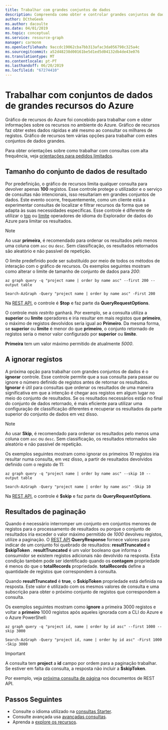 ```yaml
---
title: Trabalhar com grandes conjuntos de dados
description: Compreenda como obter e controlar grandes conjuntos de dados durante o trabalho com o gráfico de recursos do Azure.
author: DCtheGeek
ms.author: dacoulte
ms.date: 04/01/2019
ms.topic: conceptual
ms.service: resource-graph
manager: carmonm
ms.openlocfilehash: 9accdc19062cba7bb313afac3da056798c325a4c
ms.sourcegitcommit: a52d48238d00161be5d1ed5d04132db4de43e076
ms.translationtype: MT
ms.contentlocale: pt-PT
ms.lasthandoff: 06/20/2019
ms.locfileid: "67274410"
---
```

# <a name="working-with-large-azure-resource-data-sets"></a>Trabalhar com conjuntos de dados de grandes recursos do Azure

Gráfico de recursos do Azure foi concebido para trabalhar com e obter informações sobre os recursos no ambiente do Azure. Gráfico de recursos faz obter estes dados rápidas e até mesmo ao consultar os milhares de registos. Gráfico de recursos tem várias opções para trabalhar com estes conjuntos de dados grandes.

Para obter orientações sobre como trabalhar com consultas com alta frequência, veja [orientações para pedidos limitados](./guidance-for-throttled-requests.md).

## <a name="data-set-result-size"></a>Tamanho do conjunto de dados de resultado

Por predefinição, o gráfico de recursos limita qualquer consulta para devolver apenas **100** registos. Esse controle protege o utilizador e o serviço de consultas não intencionais, isso resultariam em grandes conjuntos de dados. Este evento ocorre, frequentemente, como um cliente está a experimentar consultas de localizar e filtrar recursos da forma que se adapta às suas necessidades específicas. Esse controle é diferente de utilizar o [top](/azure/kusto/query/topoperator) ou [limite](/azure/kusto/query/limitoperator) operadores de idioma do Explorador de dados do Azure para limitar os resultados.

> [!NOTE]
> Ao usar **primeira**, é recomendado para ordenar os resultados pelo menos uma coluna com `asc` ou `desc`. Sem classificação, os resultados retornados são aleatório e não passível de repetição.

O limite predefinido pode ser substituído por meio de todos os métodos de interação com o gráfico de recursos. Os exemplos seguintes mostram como alterar o limite de tamanho de conjunto de dados para _200_:

```azurecli-interactive
az graph query -q "project name | order by name asc" --first 200 --output table
```

```azurepowershell-interactive
Search-AzGraph -Query "project name | order by name asc" -First 200
```

Na [REST API](/rest/api/azureresourcegraph/resources/resources), o controle é **$top** e faz parte da **QueryRequestOptions**.

O controle _mais restrito_ ganhará. Por exemplo, se a consulta utiliza a **superior** ou **limite** operadores e iria resultar em mais registos que **primeiro**, o máximo de registos devolvidos seria igual ao **Primeiro**. Da mesma forma, se **superior** ou **limite** é menor do que **primeiro**, o conjunto retornado de registos seria o menor valor configurado por **superior** ou **limite**.

**Primeira** tem um valor máximo permitido de atualmente _5000_.

## <a name="skipping-records"></a>A ignorar registos

A próxima opção para trabalhar com grandes conjuntos de dados é o **ignorar** controle. Esse controle permite que a sua consulta para passar ou ignore o número definido de registos antes de retornar os resultados. **Ignorar** é útil para consultas que ordenar os resultados de uma maneira significativa em que a intenção é chegar aos registos em algum lugar no meio do conjunto de resultados. Se os resultados necessários estão no final do conjunto de dados retornado, é mais eficiente para utilizar uma configuração de classificação diferentes e recuperar os resultados da parte superior do conjunto de dados em vez disso.

> [!NOTE]
> Ao usar **Skip**, é recomendado para ordenar os resultados pelo menos uma coluna com `asc` ou `desc`. Sem classificação, os resultados retornados são aleatório e não passível de repetição.

Os exemplos seguintes mostram como ignorar os primeiros _10_ registos iria resultar numa consulta, em vez disso, a partir de resultados devolvidos definido com o registo de 11:

```azurecli-interactive
az graph query -q "project name | order by name asc" --skip 10 --output table
```

```azurepowershell-interactive
Search-AzGraph -Query "project name | order by name asc" -Skip 10
```

Na [REST API](/rest/api/azureresourcegraph/resources/resources), o controle é **$skip** e faz parte da **QueryRequestOptions**.

## <a name="paging-results"></a>Resultados de paginação

Quando é necessário interromper um conjunto em conjuntos menores de registos para o processamento de resultados ou porque o conjunto de resultados iria exceder o valor máximo permitido de _1000_ devolveu registos, utilize a paginação. O [REST API](/rest/api/azureresourcegraph/resources/resources) **QueryResponse** fornece valores para indicar de um conjunto foi quebrado de resultados: **resultTruncated** e **$skipToken** .
**resultTruncated** é um valor booleano que informa o consumidor se existem registos adicionais não devolvido na resposta. Esta condição também pode ser identificado quando os **contagem** propriedade é menos do que o **totalRecords** propriedade. **totalRecords** define a quantidade de registos que correspondem à consulta.

Quando **resultTruncated** é **true**, o **$skipToken** propriedade está definida na resposta. Este valor é utilizado com os mesmos valores de consulta e uma subscrição para obter o próximo conjunto de registos que correspondem a consulta.

Os exemplos seguintes mostram como **ignore** a primeira 3000 registos e voltar a **primeiro** 1000 registos após aqueles ignorada com a CLI do Azure e o Azure PowerShell:

```azurecli-interactive
az graph query -q "project id, name | order by id asc" --first 1000 --skip 3000
```

```azurepowershell-interactive
Search-AzGraph -Query "project id, name | order by id asc" -First 1000 -Skip 3000
```

> [!IMPORTANT]
> A consulta tem **project** a **id** campo por ordem para a paginação trabalhar. Se estiver em falta da consulta, a resposta não incluir a **$skipToken**.

Por exemplo, veja [próxima consulta de página](/rest/api/azureresourcegraph/resources/resources#next_page_query) nos documentos de REST API.

## <a name="next-steps"></a>Passos Seguintes

- Consulte o idioma utilizado na [consultas Starter](../samples/starter.md).
- Consulte avançada usa [avançadas consultas](../samples/advanced.md).
- Aprenda a [explore os recursos](explore-resources.md).